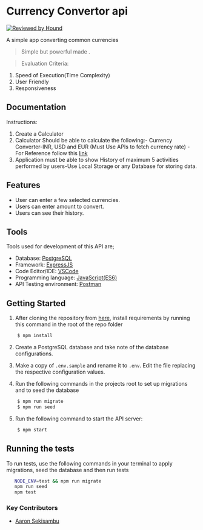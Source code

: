 
# Currency Convertor api
[![Reviewed by Hound](https://img.shields.io/badge/Reviewed_by-Hound-8E64B0.svg)](https://houndci.com)

 A simple app converting common currencies
> Simple but powerful made .

> Evaluation Criteria:
   1. Speed of Execution(Time Complexity)
   2. User Friendly
   3. Responsiveness 

## Documentation
Instructions:
  1. Create a Calculator
  2. Calculator Should be able to calculate the following:-
      Currency Converter-INR, USD and EUR (Must Use APIs to fetch currency rate) - For Reference follow this [link](https://m.economictimes.com/markets/forex/currency-converter)
  3. Application must be able to show History of maximum 5 activities performed by users-Use Local Storage or any Database for storing data.

## Features
- User can enter a few selected currencies.
- Users can enter amount to convert.
- Users can see their history.

## Tools
Tools used for development of this API are;
- Database: [PostgreSQL](https://www.postgresql.org)
- Framework: [ExpressJS](http://expressjs.com/)
- Code Editor/IDE: [VSCode](https://code.visualstudio.com)
- Programming language: [JavaScript(ES6)](https://developer.mozilla.org/en-US/docs/Web/JavaScript/)
- API Testing environment: [Postman](https://www.getpostman.com)


## Getting Started
1. After cloning the repository from [here](https://github.com/aaronsekisambu/currency-convertor-api), install requirements by running this command in the root of the repo folder
```sh
    $ npm install
```

2. Create a PostgreSQL database and take note of the database configurations.

3. Make a copy of `.env.sample` and rename it to `.env`. Edit the file replacing the respective configuration values.

4. Run the following commands in the projects root to set up migrations and to seed the database 
```sh 
    $ npm run migrate
    $ npm run seed
 ```
5. Run the following command to start the API server:
```sh
    $ npm start
```

## Running the tests

To run tests, use the following commands in your terminal to apply migrations, seed the database and then run tests
```sh
   NODE_ENV=test && npm run migrate
   npm run seed
   npm test 
 ``` 


### Key Contributors
- [Aaron Sekisambu](https://github.com/aaronsekisambu)